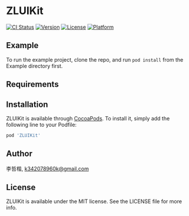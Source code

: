 # ZLUIKit

[![CI Status](https://img.shields.io/travis/李哲楷/ZLUIKit.svg?style=flat)](https://travis-ci.org/李哲楷/ZLUIKit)
[![Version](https://img.shields.io/cocoapods/v/ZLUIKit.svg?style=flat)](https://cocoapods.org/pods/ZLUIKit)
[![License](https://img.shields.io/cocoapods/l/ZLUIKit.svg?style=flat)](https://cocoapods.org/pods/ZLUIKit)
[![Platform](https://img.shields.io/cocoapods/p/ZLUIKit.svg?style=flat)](https://cocoapods.org/pods/ZLUIKit)

## Example

To run the example project, clone the repo, and run `pod install` from the Example directory first.

## Requirements

## Installation

ZLUIKit is available through [CocoaPods](https://cocoapods.org). To install
it, simply add the following line to your Podfile:

```ruby
pod 'ZLUIKit'
```

## Author

李哲楷, k342078960k@gmail.com

## License

ZLUIKit is available under the MIT license. See the LICENSE file for more info.
